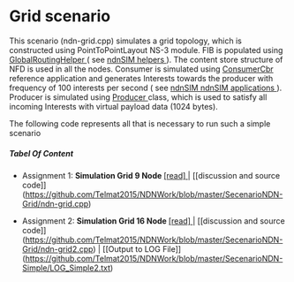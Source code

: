 
#  Grid scenario

This scenario (ndn-grid.cpp) simulates a grid topology, which is constructed using PointToPointLayout NS-3 module. FIB is populated using [GlobalRoutingHelper ](http://ndnsim.net/2.0/doxygen/classns3_1_1ndn_1_1GlobalRoutingHelper.html) ( see [ndnSIM helpers ](http://ndnsim.net/2.0/helpers.html)). The content store structure of NFD is used in all the nodes. Consumer is simulated using [ConsumerCbr ](http://ndnsim.net/2.0/doxygen/classns3_1_1ndn_1_1GlobalRoutingHelper.html) reference application and generates Interests towards the producer with frequency of 100 interests per second ( see [ndnSIM ndnSIM applications ](http://ndnsim.net/2.0/applications.html)). Producer is simulated using  [Producer ](http://ndnsim.net/2.0/doxygen/classns3_1_1ndn_1_1Producer.html)class, which is used to satisfy all incoming Interests with virtual payload data (1024 bytes).

The following code represents all that is necessary to run such a simple scenario
##### Tabel Of Content

   -  Assignment 1: <b>Simulation Grid 9 Node </b>[[read] ](https://github.com/Telmat2015/NDNWork/blob/master/SecenarioNDN-Grid/Simulation%20Secenario%20NDNSim-grid.md) | [[discussion and source code]] (https://github.com/Telmat2015/NDNWork/blob/master/SecenarioNDN-Grid/ndn-grid.cpp)
   
   -  Assignment 2: <b>Simulation Grid 16 Node </b>[[read] ](https://github.com/Telmat2015/NDNWork/blob/master/SecenarioNDN-Grid/Simulation%20Secenario%20NDNSim-grid4x4.md) | [[discussion and source code]] (https://github.com/Telmat2015/NDNWork/blob/master/SecenarioNDN-Grid/ndn-grid2.cpp) | [[Output to LOG File]] (https://github.com/Telmat2015/NDNWork/blob/master/SecenarioNDN-Simple/LOG_Simple2.txt)

